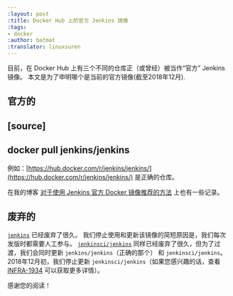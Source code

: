 ```yaml
---
:layout: post
:title: Docker Hub 上的官方 Jenkins 镜像
:tags:
- docker
:author: batmat
:translator: linuxsuren
---
```


目前，在 Docker Hub 上有三个不同的仓库正（或曾经）被当作“官方” Jenkins 镜像。
本文是为了申明哪个是当前的官方镜像(截至2018年12月).

## 官方的

[source]
----
docker pull jenkins/jenkins
----

例如：[https://hub.docker.com/r/jenkins/jenkins/](https://hub.docker.com/r/jenkins/jenkins/) 是正确的仓库。

在我的博客
[对于使用 Jenkins 官方 Docker 镜像推荐的方法](https://batmat.net/2018/09/07/how-to-run-and-upgrade-jenkins-using-the-official-docker-image/)
上也有一些记录。

## 废弃的

[`jenkins`](https://hub.docker.com/_/jenkins/)
已经废弃了很久。
我们停止使用和更新该镜像的简短原因是，我们每次发版时都需要人工参与。
[`jenkinsci/jenkins`](https://hub.docker.com/r/jenkinsci/jenkins)
同样已经废弃了很久，但为了过渡，我们会同时更新 `jenkins/jenkins`（正确的那个） 和 `jenkinsci/jenkins`。
2018年12月初，我们停止更新 `jenkinsci/jenkins`（如果您感兴趣的话，查看 [INFRA-1934](https://issues.jenkins-ci.org/browse/INFRA-1934) 可以获取更多详情）。

感谢您的阅读！